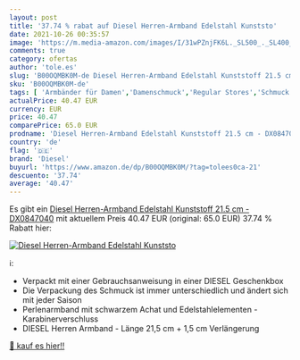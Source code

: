 ```yaml
---
layout: post
title: '37.74 % rabat auf Diesel Herren-Armband Edelstahl Kunststo'
date: 2021-10-26 00:35:57
image: 'https://m.media-amazon.com/images/I/31wPZnjFK6L._SL500_._SL400_.jpg'
comments: true
category: ofertas
author: 'tole.es'
slug: 'B00OQMBK0M-de Diesel Herren-Armband Edelstahl Kunststoff 21.5 cm -...'
sku: 'B00OQMBK0M-de'
tags: [ 'Armbänder für Damen','Damenschmuck','Regular Stores','Schmuck','Shops','diesel', ]
actualPrice: 40.47 EUR
currency: EUR
price: 40.47
comparePrice: 65.0 EUR
prodname: 'Diesel Herren-Armband Edelstahl Kunststoff 21.5 cm - DX0847040'
country: 'de'
flag: '🇩🇪'
brand: 'Diesel'
buyurl: 'https://www.amazon.de/dp/B00OQMBK0M/?tag=tolees0ca-21'
descuento: '37.74'
average: '40.47'
---
```


Es gibt ein [Diesel Herren-Armband Edelstahl Kunststoff 21.5 cm - DX0847040](https://www.amazon.de/dp/B00OQMBK0M/?tag=tolees0ca-21) mit aktuellem Preis 40.47 EUR (original: 65.0 EUR) 37.74 % Rabatt hier:

[![Diesel Herren-Armband Edelstahl Kunststo](https://m.media-amazon.com/images/I/31wPZnjFK6L._SL500_._SL400_.jpg)](https://www.amazon.de/dp/B00OQMBK0M/?tag=tolees0ca-21)

ℹ️:

- Verpackt mit einer Gebrauchsanweisung in einer DIESEL Geschenkbox
- Die Verpackung des Schmuck ist immer unterschiedlich und ändert sich mit jeder Saison
- Perlenarmband mit schwarzem Achat und Edelstahlelementen - Karabinerverschluss
- DIESEL Herren Armband - Länge 21,5 cm + 1,5 cm Verlängerung

[🛒 kauf es hier!!](https://www.amazon.de/dp/B00OQMBK0M/?tag=tolees0ca-21)
